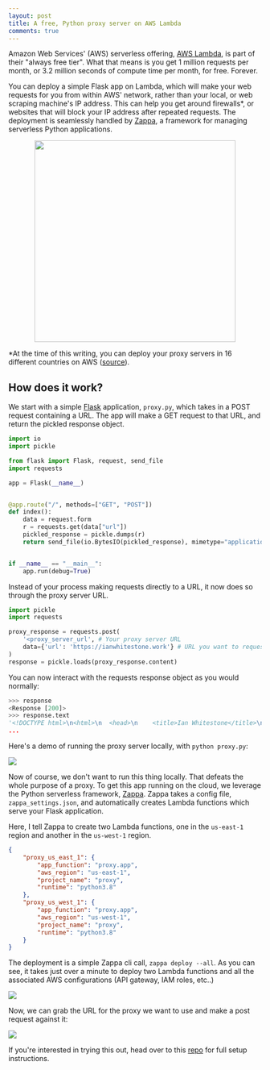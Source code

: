 ```yaml
---
layout: post
title: A free, Python proxy server on AWS Lambda
comments: true
---
```


Amazon Web Services' (AWS) serverless offering, [AWS Lambda](https://aws.amazon.com/lambda/), is part of their "always free tier". What that means is you get 1 million requests per month, or 3.2 million seconds of compute time per month, for free. Forever. 

You can deploy a simple Flask app on Lambda, which will make your web requests for you from within AWS' network, rather than your local, or web scraping machine's IP address. This can help you get around firewalls*, or websites that will block your IP address after repeated requests. The deployment is seamlessly handled by [Zappa](https://github.com/Miserlou/Zappa), a framework for managing serverless Python applications.

<p align="center">
    <img src="{{ site.baseurl }}{% link images/free-proxy-server/architecture.png %}" height="400px">
</p>

 *At the time of this writing, you can deploy your proxy servers in 16 different countries on AWS ([source](https://aws.amazon.com/about-aws/global-infrastructure/)).

## How does it work?

We start with a simple [Flask](https://palletsprojects.com/p/flask/) application, `proxy.py`, which takes in a POST request containing a URL. The app will make a GET request to that URL, and return the pickled response object.

```python
import io
import pickle

from flask import Flask, request, send_file
import requests

app = Flask(__name__)


@app.route("/", methods=["GET", "POST"])
def index():
    data = request.form
    r = requests.get(data["url"])
    pickled_response = pickle.dumps(r)
    return send_file(io.BytesIO(pickled_response), mimetype="application/octet-stream")


if __name__ == "__main__":
    app.run(debug=True)
```

Instead of your process making requests directly to a URL, it now does so through the proxy server URL.

```python
import pickle
import requests

proxy_response = requests.post(
    '<proxy_server_url', # Your proxy server URL
    data={'url': 'https://ianwhitestone.work'} # URL you want to request
)
response = pickle.loads(proxy_response.content)
```

You can now interact with the requests response object as you would normally:

```python
>>> response
<Response [200]>
>>> response.text
'<!DOCTYPE html>\n<html>\n  <head>\n    <title>Ian Whitestone</title>\n\n ...
...
```

Here's a demo of running the proxy server locally, with `python proxy.py`:

<img src="{{ site.baseurl }}{% link images/free-proxy-server/local_demo.gif %}">

Now of course, we don't want to run this thing locally. That defeats the whole purpose of a proxy. To get this app running on the cloud, we leverage the Python serverless framework, [Zappa](https://github.com/Miserlou/Zappa). Zappa takes a config file, `zappa_settings.json`, and automatically creates Lambda functions which serve your Flask application.

Here, I tell Zappa to create two Lambda functions, one in the `us-east-1` region and another in the `us-west-1` region.

```json
{
    "proxy_us_east_1": {
        "app_function": "proxy.app",
        "aws_region": "us-east-1",
        "project_name": "proxy",
        "runtime": "python3.8"
    },
    "proxy_us_west_1": {
        "app_function": "proxy.app",
        "aws_region": "us-west-1",
        "project_name": "proxy",
        "runtime": "python3.8"
    }
}
```

The deployment is a simple Zappa cli call, `zappa deploy --all`. As you can see, it takes just over a minute to deploy two Lambda functions and all the associated AWS configurations (API gateway, IAM roles, etc..)

<img src="{{ site.baseurl }}{% link images/free-proxy-server/zappa_deploy_all.png %}">

Now, we can grab the URL for the proxy we want to use and make a post request against it:

<img src="{{ site.baseurl }}{% link images/free-proxy-server/deployed_demo.gif %}">

If you're interested in trying this out, head over to this [repo](https://github.com/ian-whitestone/python-proxy-server) for full setup instructions.